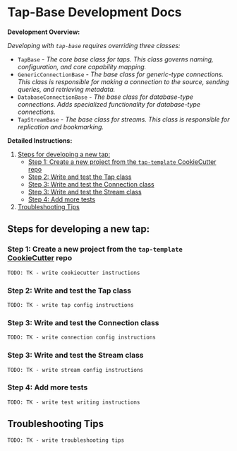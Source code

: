 # Tap-Base Development Docs

**Development Overview:**

_Developing with `tap-base` requires overriding three classes:_

- `TapBase` - _The core base class for taps. This class governs naming, configuration, and core capability mapping._
- `GenericConnectionBase` - _The base class for generic-type connections. This class is responsible for making a connection to the source, sending queries, and retrieving metadata._
- `DatabaseConnectionBase` - _The base class for database-type connections. Adds specialized functionality for database-type connections._
- `TapStreamBase` - _The base class for streams. This class is responsible for replication and bookmarking._

**Detailed Instructions:**

1. [Steps for developing a new tap:](#steps-for-developing-a-new-tap)
   - [Step 1: Create a new project from the `tap-template` CookieCutter repo](#step-1-create-a-new-project-from-the-tap-template-cookiecutter-repo)
   - [Step 2: Write and test the Tap class](#step-2-write-and-test-the-tap-class)
   - [Step 3: Write and test the Connection class](#step-3-write-and-test-the-connection-class)
   - [Step 3: Write and test the Stream class](#step-3-write-and-test-the-stream-class)
   - [Step 4: Add more tests](#step-4-add-more-tests)
2. [Troubleshooting Tips](#troubleshooting-tips)

## Steps for developing a new tap:

### Step 1: Create a new project from the `tap-template` [CookieCutter](https://cookiecutter.readthedocs.io) repo

`TODO: TK - write cookiecutter instructions`

### Step 2: Write and test the Tap class

`TODO: TK - write tap config instructions`

### Step 3: Write and test the Connection class

`TODO: TK - write connection config instructions`

### Step 3: Write and test the Stream class

`TODO: TK - write stream config instructions`

### Step 4: Add more tests

`TODO: TK - write test writing instructions`

## Troubleshooting Tips

`TODO: TK - write troubleshooting tips`
